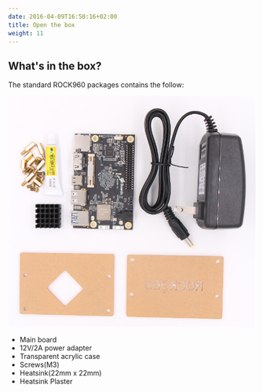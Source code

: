 ```yaml
---
date: 2016-04-09T16:50:16+02:00
title: Open the box
weight: 11
---
```


## What's in the box?

The standard ROCK960 packages contains the follow:

![Package List](/Start/openthebox/images/package_list.jpg)

* Main board
* 12V/2A power adapter
* Transparent acrylic case
* Screws(M3)
* Heatsink(22mm x 22mm)
* Heatsink Plaster 

